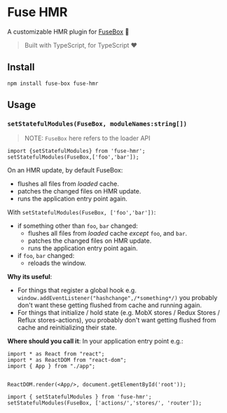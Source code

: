 # Fuse HMR
A customizable HMR plugin for [FuseBox](http://fuse-box.org/) 🌹

> Built with TypeScript, for TypeScript ❤️️

## Install
```
npm install fuse-box fuse-hmr
```

## Usage

### `setStatefulModules(FuseBox, moduleNames:string[])`

> NOTE: `FuseBox` here refers to the loader API

```
import {setStatefulModules} from 'fuse-hmr';
setStatefulModules(FuseBox,['foo','bar']);
```

On an HMR update, by default FuseBox: 
* flushes all files from *loaded* cache.
* patches the changed files on HMR update.
* runs the application entry point again.

With `setStatefulModules(FuseBox, ['foo','bar'])`: 
* if something other than `foo`, `bar` changed: 
  * flushes all files from *loaded* cache *except* `foo`, and `bar`.
  * patches the changed files on HMR update.
  * runs the application entry point again.
* if `foo`, `bar` changed: 
  * reloads the window.

**Why its useful**:
* For things that register a global hook e.g. `window.addEventListener("hashchange",/*something*/)` you probably don't want these getting flushed from cache and running again.
* For things that initialize / hold state (e.g. MobX stores / Redux Stores / Reflux stores-actions), you probably don't want getting flushed from cache and reinitializing their state.

**Where should you call it**:
In your application entry point e.g.: 

```tsx
import * as React from "react";
import * as ReactDOM from "react-dom";
import { App } from "./app";


ReactDOM.render(<App/>, document.getElementById('root'));

import { setStatefulModules } from 'fuse-hmr';
setStatefulModules(FuseBox, ['actions/','stores/', 'router']);
```